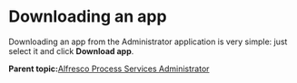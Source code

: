 # Downloading an app

Downloading an app from the Administrator application is very simple: just select it and click **Download app**.

**Parent topic:**[Alfresco Process Services Administrator](../topics/administrator_application.md)


